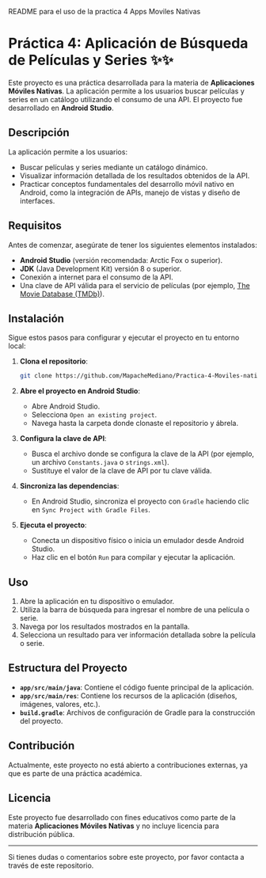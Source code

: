 README para el uso de la practica 4 Apps Moviles Nativas
# Práctica 4: Aplicación de Búsqueda de Películas y Series ✨✨

Este proyecto es una práctica desarrollada para la materia de **Aplicaciones Móviles Nativas**. La aplicación permite a los usuarios buscar películas y series en un catálogo utilizando el consumo de una API. El proyecto fue desarrollado en **Android Studio**.

## Descripción
La aplicación permite a los usuarios:

- Buscar películas y series mediante un catálogo dinámico.
- Visualizar información detallada de los resultados obtenidos de la API.
- Practicar conceptos fundamentales del desarrollo móvil nativo en Android, como la integración de APIs, manejo de vistas y diseño de interfaces.

## Requisitos
Antes de comenzar, asegúrate de tener los siguientes elementos instalados:

- **Android Studio** (versión recomendada: Arctic Fox o superior).
- **JDK** (Java Development Kit) versión 8 o superior.
- Conexión a internet para el consumo de la API.
- Una clave de API válida para el servicio de películas (por ejemplo, [The Movie Database (TMDb)](https://www.themoviedb.org/documentation/api)).

## Instalación
Sigue estos pasos para configurar y ejecutar el proyecto en tu entorno local:

1. **Clona el repositorio**:
   ```bash
   git clone https://github.com/MapacheMediano/Practica-4-Moviles-nativas.git
   ```

2. **Abre el proyecto en Android Studio**:
   - Abre Android Studio.
   - Selecciona `Open an existing project`.
   - Navega hasta la carpeta donde clonaste el repositorio y ábrela.

3. **Configura la clave de API**:
   - Busca el archivo donde se configura la clave de la API (por ejemplo, un archivo `Constants.java` o `strings.xml`).
   - Sustituye el valor de la clave de API por tu clave válida.

4. **Sincroniza las dependencias**:
   - En Android Studio, sincroniza el proyecto con `Gradle` haciendo clic en `Sync Project with Gradle Files`.

5. **Ejecuta el proyecto**:
   - Conecta un dispositivo físico o inicia un emulador desde Android Studio.
   - Haz clic en el botón `Run` para compilar y ejecutar la aplicación.

## Uso
1. Abre la aplicación en tu dispositivo o emulador.
2. Utiliza la barra de búsqueda para ingresar el nombre de una película o serie.
3. Navega por los resultados mostrados en la pantalla.
4. Selecciona un resultado para ver información detallada sobre la película o serie.

## Estructura del Proyecto
- **`app/src/main/java`**: Contiene el código fuente principal de la aplicación.
- **`app/src/main/res`**: Contiene los recursos de la aplicación (diseños, imágenes, valores, etc.).
- **`build.gradle`**: Archivos de configuración de Gradle para la construcción del proyecto.

## Contribución
Actualmente, este proyecto no está abierto a contribuciones externas, ya que es parte de una práctica académica.

## Licencia
Este proyecto fue desarrollado con fines educativos como parte de la materia **Aplicaciones Móviles Nativas** y no incluye licencia para distribución pública.

---

Si tienes dudas o comentarios sobre este proyecto, por favor contacta a través de este repositorio.
